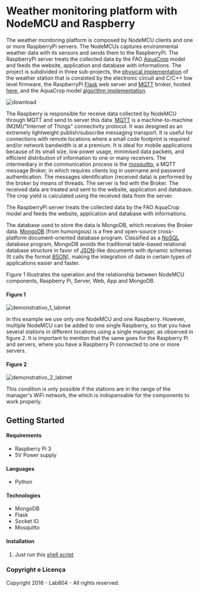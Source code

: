 
# Weather monitoring platform with NodeMCU and Raspberry

The weather monitoring platform is composed by NodeMCU clients and one or more RaspberryPi servers. The NodeMCUs captures environmental weather data with its sensors and sends them to the RaspberryPi. The RaspberryPi server treats the collected data by the FAO [AquaCrop](http://www.fao.org/nr/water/docs/irrigationdrainage66.pdf) model and feeds the website, application and database with informations. The project is subdivided in three sub-projects, the [physical implementation](https://github.com/lab804/labmet-weatherstation) of the weather station that is consisted by the electronic circuit and C/C++ low level firmware, the RaspberryPi [Flask](http://flask.pocoo.org/) web server and [MQTT](http://mqtt.org/) broker, hosted [here](https://github.com/lab804), and the AquaCrop model [algorithm implementation](https://github.com/lab804).

![download](https://cloud.githubusercontent.com/assets/22622042/19200013/2f33d736-8c9d-11e6-9320-64f6caaec629.png)

The Raspberry is responsible for receive data collected by NodeMCU through MQTT and send to server this data.  [MQTT](www.mqtt.org) is a machine-to-machine (M2M)/"Internet of Things" connectivity protocol. It was designed as an extremely lightweight publish/subscribe messaging transport. It is useful for connections with remote locations where a small code footprint is required and/or network bandwidth is at a premium. It is ideal for mobile applications because of its small size, low power usage, minimised data packets, and efficient distribution of information to one or many receivers. The intermediary in the communication process is the [mosquitto](https://mosquitto.org/documentation/), a MQTT message Broker, in which requires clients log in username and password authentication. The messages identification (received data) is performed by the broker by means of threads. The server is fed with the Broker. The received data are treated and sent to the website, application and database. The crop yield is calculated using the received data from the server.

The RaspberryPi server treats the collected data by the FAO AquaCrop model and feeds the website, application and database with informations.

The database used to store the data is MongoDB, which receives the Broker data. [MongoDB](https://www.mongodb.com/) (from humongous) is a free and open-source cross-platform document-oriented database program. Classified as a [NoSQL](http://nosql-database.org/) database program, MongoDB avoids the traditional table-based relational database structure in favor of [JSON](https://www.mongodb.com/json-and-bson)-like documents with dynamic schemas (It calls the format [BSON](https://www.mongodb.com/json-and-bson)), making the integration of data in certain types of applications easier and faster.


Figure 1 Illustrates the operation and the relationship between NodeMCU components, Raspberry Pi, Server, Web, App and MongoDB.

#### Figure 1
![demonstrativo_1_labmet](https://cloud.githubusercontent.com/assets/22622042/19085103/771c335a-8a3f-11e6-8490-23a1b3c566d1.png)


In this example we use only one NodeMCU and one Raspberry. However, multiple NodeMCU can be added to one single Raspberry, so that you have several stations in different locations using a single manager, as observed in figure 2. It is important to mention that the same goes for the Raspberry Pi and servers, where you have a Raspberry Pi connected to one or more servers.

#### Figure 2
![demonstrativo_2_labmet](https://cloud.githubusercontent.com/assets/22622042/19085120/902669d8-8a3f-11e6-85ad-532257b41262.png)

This condition is only possible if the stations are in the range of the manager's WiFi network, the which is indispensable for the components to work properly.

## Getting Started

#### Requirements
* Raspberry Pi 3
* 5V Power supply

#### Languages
* Python

#### Technologies
* MongoDB
* Flask
* Socket IO
* Mosquitto

#### Installation

1. Just run this [shell script](https://github.com/lab804/generate-ap/blob/master/create.sh)


### Copyright e Licença

Copyright 2016 - Lab804 - All rights reserved.

